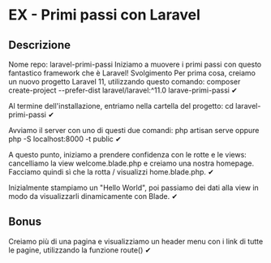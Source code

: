 # EX - Primi passi con Laravel
## Descrizione
Nome repo: laravel-primi-passi
Iniziamo a muovere i primi passi con questo fantastico framework che è Laravel!
Svolgimento
Per prima cosa, creiamo un nuovo progetto Laravel 11, utilizzando questo comando:
composer create-project --prefer-dist laravel/laravel:^11.0 larave-primi-passi ✔

Al termine dell'installazione, entriamo nella cartella del progetto:
cd laravel-primi-passi ✔

Avviamo il server con uno di questi due comandi:
php artisan serve oppure php -S localhost:8000 -t public ✔

A questo punto, iniziamo a prendere confidenza con le rotte e le views: cancelliamo la view welcome.blade.php e creiamo una nostra homepage. Facciamo quindi sì che la rotta / visualizzi home.blade.php. ✔

Inizialmente stampiamo un "Hello World", poi passiamo dei dati alla view in modo da visualizzarli dinamicamente con Blade. ✔

## Bonus 
Creiamo più di una pagina e visualizziamo un header menu con i link di tutte le pagine, utilizzando la funzione route() ✔